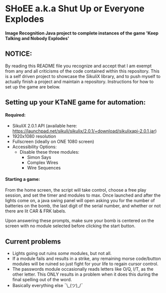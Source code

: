 # SHoEE a.k.a Shut Up or Everyone Explodes
#### Image Recognition Java project to complete instances of the game 'Keep Talking and Nobody Explodes'


## NOTICE: 
By reading this README file you recognize and accept that I am exempt from any and all criticisms of the code contained within this repository. This is a self driven project to showcase the SikuliX library, and to push myself to actually finish a project and maintain a repository. Instructions for how to set up the game are below.





## Setting up your KTaNE game for automation:

#### Required:
- SikuliX 2.0.1 API (available here: https://launchpad.net/sikuli/sikulix/2.0.1/+download/sikulixapi-2.0.1.jar)
- 1920x1080 resolution
- Fullscreen (ideally on ONE 1080 screen)
- Accessibility Options:
	- Disable these three modules:
		- Simon Says
		- Complex Wires
		- Wire Sequences
		
		
#### Starting a game:
From the home screen, the script will take control, choose a free play session, and set the timer and modules to max. 
Once launched and after the lights come on, a java swing panel will open asking you for the number of batteries on the bomb, the last digit of the serial number, and whether or not there are lit CAR & FRK labels.

Upon answering these prompts, make sure your bomb is centered on the screen with no module selected before clicking the start button.




## Current problems
- Lights going out ruins *some* modules, but not all. 
- If a module fails and results in a strike, any remaining morse code/button modules will be ruined so just fight for your life to regain cursor control.
- The passwords module occasionally reads letters like O/Q, I/T, as the other letter. This ONLY results in a problem when it does this during the final spelling out of the word.
- Basically everything else ¯\\\_(ツ)\_/¯
